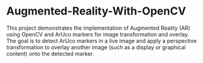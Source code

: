 # Augmented-Reality-With-OpenCV
This project demonstrates the implementation of Augmented Reality (AR) using OpenCV and ArUco markers for image transformation and overlay. The goal is to detect ArUco markers in a live image and apply a perspective transformation to overlay another image (such as a display or graphical content) onto the detected marker.
